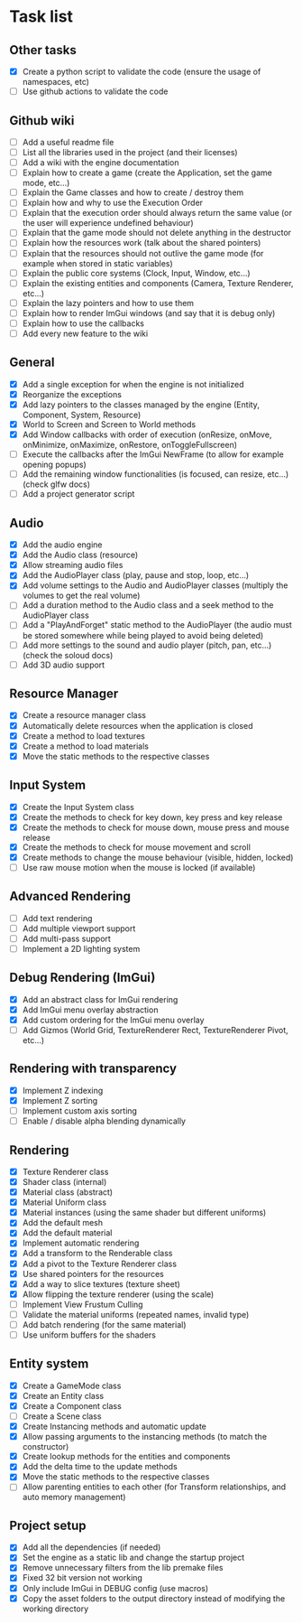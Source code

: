 # Task list

## Other tasks

- [X] Create a python script to validate the code (ensure the usage of namespaces, etc)
- [ ] Use github actions to validate the code

## Github wiki

- [ ] Add a useful readme file
- [ ] List all the libraries used in the project (and their licenses)
- [ ] Add a wiki with the engine documentation
- [ ] Explain how to create a game (create the Application, set the game mode, etc...)
- [ ] Explain the Game classes and how to create / destroy them
- [ ] Explain how and why to use the Execution Order
- [ ] Explain that the execution order should always return the same value (or the user will experience undefined behaviour)
- [ ] Explain that the game mode should not delete anything in the destructor
- [ ] Explain how the resources work (talk about the shared pointers)
- [ ] Explain that the resources should not outlive the game mode (for example when stored in static variables)
- [ ] Explain the public core systems (Clock, Input, Window, etc...)
- [ ] Explain the existing entities and components (Camera, Texture Renderer, etc...)
- [ ] Explain the lazy pointers and how to use them
- [ ] Explain how to render ImGui windows (and say that it is debug only)
- [ ] Explain how to use the callbacks
- [ ] Add every new feature to the wiki

## General

- [X] Add a single exception for when the engine is not initialized
- [X] Reorganize the exceptions
- [X] Add lazy pointers to the classes managed by the engine (Entity, Component, System, Resource)
- [X] World to Screen and Screen to World methods
- [X] Add Window callbacks with order of execution (onResize, onMove, onMinimize, onMaximize, onRestore, onToggleFullscreen)
- [ ] Execute the callbacks after the ImGui NewFrame (to allow for example opening popups)
- [ ] Add the remaining window functionalities (is focused, can resize, etc...) (check glfw docs)
- [ ] Add a project generator script

## Audio

- [X] Add the audio engine
- [X] Add the Audio class (resource)
- [X] Allow streaming audio files
- [X] Add the AudioPlayer class (play, pause and stop, loop, etc...)
- [X] Add volume settings to the Audio and AudioPlayer classes (multiply the volumes to get the real volume)
- [ ] Add a duration method to the Audio class and a seek method to the AudioPlayer class
- [ ] Add a "PlayAndForget" static method to the AudioPlayer (the audio must be stored somewhere while being played to avoid being deleted)
- [ ] Add more settings to the sound and audio player (pitch, pan, etc...) (check the soloud docs)
- [ ] Add 3D audio support

## Resource Manager

- [X] Create a resource manager class
- [X] Automatically delete resources when the application is closed
- [X] Create a method to load textures
- [X] Create a method to load materials
- [X] Move the static methods to the respective classes

## Input System

- [X] Create the Input System class
- [X] Create the methods to check for key down, key press and key release
- [X] Create the methods to check for mouse down, mouse press and mouse release
- [X] Create the methods to check for mouse movement and scroll
- [X] Create methods to change the mouse behaviour (visible, hidden, locked)
- [ ] Use raw mouse motion when the mouse is locked (if available)

## Advanced Rendering

- [ ] Add text rendering
- [ ] Add multiple viewport support
- [ ] Add multi-pass support
- [ ] Implement a 2D lighting system

## Debug Rendering (ImGui)

- [X] Add an abstract class for ImGui rendering
- [X] Add ImGui menu overlay abstraction
- [X] Add custom ordering for the ImGui menu overlay
- [ ] Add Gizmos (World Grid, TextureRenderer Rect, TextureRenderer Pivot, etc...)

## Rendering with transparency
- [X] Implement Z indexing
- [X] Implement Z sorting
- [ ] Implement custom axis sorting
- [ ] Enable / disable alpha blending dynamically

## Rendering

- [X] Texture Renderer class
- [X] Shader class (internal)
- [X] Material class (abstract)
- [X] Material Uniform class
- [X] Material instances (using the same shader but different uniforms)
- [X] Add the default mesh
- [X] Add the default material
- [X] Implement automatic rendering
- [X] Add a transform to the Renderable class
- [X] Add a pivot to the Texture Renderer class
- [X] Use shared pointers for the resources
- [X] Add a way to slice textures (texture sheet)
- [X] Allow flipping the texture renderer (using the scale)
- [ ] Implement View Frustum Culling
- [ ] Validate the material uniforms (repeated names, invalid type)
- [ ] Add batch rendering (for the same material)
- [ ] Use uniform buffers for the shaders

## Entity system

- [X] Create a GameMode class
- [X] Create an Entity class
- [X] Create a Component class
- [ ] Create a Scene class
- [X] Create Instancing methods and automatic update
- [X] Allow passing arguments to the instancing methods (to match the constructor)
- [X] Create lookup methods for the entities and components
- [X] Add the delta time to the update methods
- [X] Move the static methods to the respective classes
- [ ] Allow parenting entities to each other (for Transform relationships, and auto memory management)

## Project setup

- [X] Add all the dependencies (if needed)
- [X] Set the engine as a static lib and change the startup project
- [X] Remove unnecessary filters from the lib premake files
- [X] Fixed 32 bit version not working
- [X] Only include ImGui in DEBUG config (use macros)
- [X] Copy the asset folders to the output directory instead of modifying the working directory
